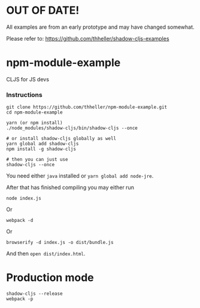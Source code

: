 # OUT OF DATE!

All examples are from an early prototype and may have changed somewhat.

Please refer to: https://github.com/thheller/shadow-cljs-examples


# npm-module-example

CLJS for JS devs

### Instructions

```
git clone https://github.com/thheller/npm-module-example.git
cd npm-module-example

yarn (or npm install)
./node_modules/shadow-cljs/bin/shadow-cljs --once

# or install shadow-cljs globally as well
yarn global add shadow-cljs
npm install -g shadow-cljs

# then you can just use
shadow-cljs --once
```

You need either `java` installed or `yarn global add node-jre`.

After that has finished compiling you may either run
```
node index.js
```

Or
```
webpack -d
```

Or
```
browserify -d index.js -o dist/bundle.js
```

And then `open dist/index.html`.


# Production mode

```
shadow-cljs --release
webpack -p
```
